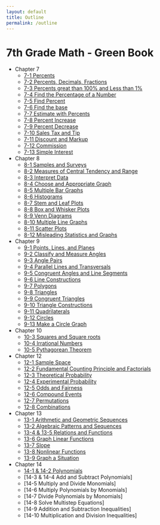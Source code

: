 ```yaml
---
layout: default
title: Outline
permalink: /outline
---
```


# 7th Grade Math - Green Book

* Chapter 7
   * [7-1 Percents](7-1-Percents)
   * [7-2 Percents, Decimals, Fractions](7-2-Percents)
   * [7-3 Percents great than 100% and Less than 1%](7-3-Percents)
   * [7-4 Find the Percentage of a Number](7-4-Find-Percentage)
   * [7-5 Find Percent](7-5-Find-Percent)
   * [7-6 Find the base](7-6-Findbase)
   * [7-7 Estimate with Percents](7-7-EstimatePercents)
   * [7-8 Percent Increase](7-8-PercentIncrease)
   * [7-9 Percent Decrease](7-9-PercentDecrease)
   * [7-10 Sales Tax and Tip](7-10-SalesTaxTip)
   * [7-11 Discount and Markup](7-11-DiscountMarkup)
   * [7-12 Commission](7-12-Commission)
   * [7-13 Simple Interest](7-13-SimpleInterest)
* Chapter 8
   * [8-1 Samples and Surveys](8-1-Samples-green)
   * [8-2 Measures of Central Tendency and Range](8-2-MeasuresCentralTendency)
   * [8-3 Interpret Data](8-3-InterpretData)
   * [8-4 Choose and Appropriate Graph](8-4-ChooseGraph)
   * [8-5 Multiple Bar Graphs](8-5-MultipleBarGraphs)
   * [8-6 Histograms](8-6-Histograms)
   * [8-7 Stem and Leaf Plots](8-7-StemLeaf)
   * [8-8 Box and Whisker Plots](8-8-BoxWhisker)
   * [8-9 Venn Diagrams](8-9-Venn)
   * [8-10 Multiple Line Graphs](8-10-MultipleLine)
   * [8-11 Scatter Plots](8-11-ScatterPlots)
   * [8-12 Misleading Statistics and Graphs](8-12-MisleadingStatistics)
 * Chapter 9
    * [9-1 Points, Lines, and Planes](9-1-Points)
    * [9-2 Classify and Measure Angles](9-2-ClassifyAngles)
    * [9-3 Angle Pairs](9-3-AnglePairs)
    * [9-4 Parallel Lines and Transversals](9-4-Transversals)
    * [9-5 Congruent Angles and Line Segments](9-5-CongruentAngles)
    * [9-6 Line Constructions](9-6-LineConstruction)
    * [9-7 Polygons](9-7-Polygons)
    * [9-8 Triangles](9-8-Triangles)
    * [9-9 Congruent Triangles](9-9-CongruentTriangles)
    * [9-10 Triangle Constructions](9-10-TriangleConstruction)
    * [9-11 Quadrilaterals](9-11-Quadrilaterals)
    * [9-12 Circles](9-12-Circles)
    * [9-13 Make a Circle Graph](9-13-MakeCircleGraph)
  * Chapter 10
    * [10-3 Squares and Square roots](10-3-SquaresRoots)
    * [10-4 Irrational Numbers](10-4-Irrational-Numbers)
    * [10-5 Pythagorean Theorem](10-5-Pythagorean)
  * Chapter 12
    * [12-1 Sample Space](12-1-SampleSpace)
    * [12-2 Fundamental Counting Principle and Factorials](12-2-CountingPrinciple)
    * [12-3 Theoretical Probability](12-3-Theoretical)
    * [12-4 Experimental Probability](12-4-Experimental)
    * [12-5 Odds and Fairness](12-5-OddsFairness)
    * [12-6 Compound Events](12-6-Compound)
    * [12-7 Permutations](12-7-Permutations)
    * [12-8 Combinations](12-8-Combinations)
  * Chapter 13
    * [13-1 Arithmetic and Geometric Sequences](13-1-Sequences)
    * [13-2 Algebraic Patterns and Sequences](13-2-AlgebraicPatterns)
    * [13-4 & 13-5 Relations and Functions](13-4-5-Relations-Functions)
    * [13-6 Graph Linear Functions](13-6-Graph-Functions)
    * [13-7 Slope](13-7-Slope)
    * [13-8 Nonlinear Functions](13-8-Nonlinear)
    * [13-9 Graph a Situation](13-9-Graph-Situation)
  * Chapter 14
    * [14-1 & 14-2 Polynomials](14-1-Polynomials)
    * [14-3 & 14-4 Add and Subtract Polynomials]
    * [14-5 Multiply and Divide Monomials]
    * [14-6 Multiply Polynomials by Monomials]
    * [14-7 Divide Polynomials by Monomials]
    * [14-8 Solve Multistep Equations]
    * [14-9 Addition and Subtraction Inequalities]
    * [14-10 Multiplication and Division Inequalities]
  
